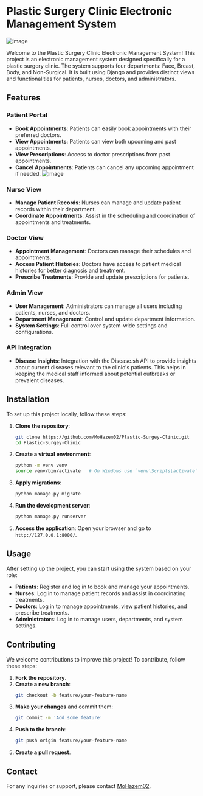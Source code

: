 # Plastic Surgery Clinic Electronic Management System

![image](https://github.com/MoHazem02/Plastic-Surgey-Clinic/assets/66066832/8c6ce50f-ef08-4cc9-adf8-7007feffaca4)

Welcome to the Plastic Surgery Clinic Electronic Management System! This project is an electronic management system designed specifically for a plastic surgery clinic. The system supports four departments: Face, Breast, Body, and Non-Surgical. It is built using Django and provides distinct views and functionalities for patients, nurses, doctors, and administrators.

## Features

### Patient Portal

- **Book Appointments**: Patients can easily book appointments with their preferred doctors.
- **View Appointments**: Patients can view both upcoming and past appointments.
- **View Prescriptions**: Access to doctor prescriptions from past appointments.
- **Cancel Appointments**: Patients can cancel any upcoming appointment if needed.
![image](https://github.com/MoHazem02/Plastic-Surgey-Clinic/assets/66066832/fa272731-644e-4e43-a378-55755607cc53)


### Nurse View

- **Manage Patient Records**: Nurses can manage and update patient records within their department.
- **Coordinate Appointments**: Assist in the scheduling and coordination of appointments and treatments.

### Doctor View

- **Appointment Management**: Doctors can manage their schedules and appointments.
- **Access Patient Histories**: Doctors have access to patient medical histories for better diagnosis and treatment.
- **Prescribe Treatments**: Provide and update prescriptions for patients.

### Admin View

- **User Management**: Administrators can manage all users including patients, nurses, and doctors.
- **Department Management**: Control and update department information.
- **System Settings**: Full control over system-wide settings and configurations.

### API Integration

- **Disease Insights**: Integration with the Disease.sh API to provide insights about current diseases relevant to the clinic's patients. This helps in keeping the medical staff informed about potential outbreaks or prevalent diseases.

## Installation

To set up this project locally, follow these steps:

1. **Clone the repository**:
    ```sh
    git clone https://github.com/MoHazem02/Plastic-Surgey-Clinic.git
    cd Plastic-Surgey-Clinic
    ```

2. **Create a virtual environment**:
    ```sh
    python -m venv venv
    source venv/bin/activate   # On Windows use `venv\Scripts\activate`
    ```

3. **Apply migrations**:
    ```sh
    python manage.py migrate
    ```

4. **Run the development server**:
    ```sh
    python manage.py runserver
    ```

5. **Access the application**:
    Open your browser and go to `http://127.0.0.1:8000/`.

## Usage

After setting up the project, you can start using the system based on your role:

- **Patients**: Register and log in to book and manage your appointments.
- **Nurses**: Log in to manage patient records and assist in coordinating treatments.
- **Doctors**: Log in to manage appointments, view patient histories, and prescribe treatments.
- **Administrators**: Log in to manage users, departments, and system settings.

## Contributing

We welcome contributions to improve this project! To contribute, follow these steps:

1. **Fork the repository**.
2. **Create a new branch**:
    ```sh
    git checkout -b feature/your-feature-name
    ```
3. **Make your changes** and commit them:
    ```sh
    git commit -m 'Add some feature'
    ```
4. **Push to the branch**:
    ```sh
    git push origin feature/your-feature-name
    ```
5. **Create a pull request**.

## Contact

For any inquiries or support, please contact [MoHazem02](https://github.com/MoHazem02).

